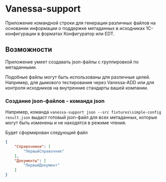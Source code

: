 # Vanessa-support

Приложение командной строки для генерации различных файлов на основании информации о поддержке метаданных в исходниках 1С-конфигурации в форматах Конфигуратор или EDT.

## Возможности

Приложение умеет создавать json-файлы с группировкой по метаданными.

Подобные файлы могут быть использованы для различные целей.
Например, для дымового тестирования через Vanessa-ADD или для контроля исходников на внутренние стандарты вашей компании.

### Создание json-файлов - команда json

Например, команда `vanessa-support json --src fixtures\simple-config result.json` выдаст готовый json-файл для всех метаданных, которые могут быть изменены и не находятся в режиме чтения.

Будет сформирован следующий файл
```json
{
    "Справочники": [
        "ПервыйСправочник"
    ],
    "Документы": [
        "ПервыйДокумент"
    ]
}
```
